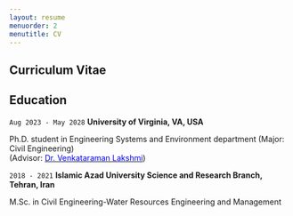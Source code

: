 ```yaml
---
layout: resume
menuorder: 2
menutitle: CV
---
```

## Curriculum Vitae

## Education

`Aug 2023 - May 2028`
__University of Virginia, VA, USA__ <br/>

Ph.D. student in Engineering Systems and Environment department (Major: Civil Engineering) <br/>
(Advisor: [<span style="color: blue">Dr. Venkataraman Lakshmi</span>](https://scholar.google.com/citations?user=vbNdSy0AAAAJ&hl=en))



`2018 - 2021`
__Islamic Azad University Science and Research Branch, Tehran, Iran__ <br/>

M.Sc. in Civil Engineering-Water Resources Engineering and Management



<!-- ### Footer

Last updated: May 2013 -->


